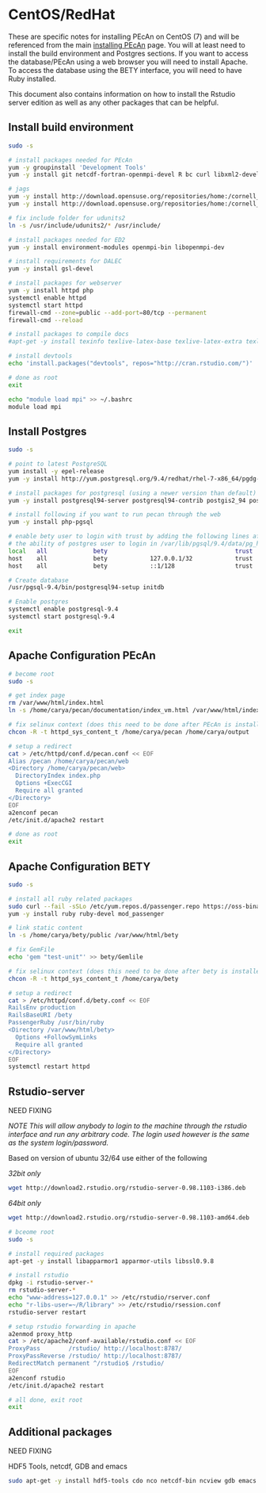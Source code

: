 # CentOS/RedHat

These are specific notes for installing PEcAn on CentOS (7) and will be referenced from the main [installing PEcAn](Installing-PEcAn) page. You will at least need to install the build environment and Postgres sections. If you want to access the database/PEcAn using a web browser you will need to install Apache. To access the database using the BETY interface, you will need to have Ruby installed.

This document also contains information on how to install the Rstudio server edition as well as any other packages that can be helpful.

## Install build environment

```bash
sudo -s

# install packages needed for PEcAn
yum -y groupinstall 'Development Tools' 
yum -y install git netcdf-fortran-openmpi-devel R bc curl libxml2-devel openssl-devel ed  udunits2 udunits2-devel netcdf netcdf-devel gmp-devel python-devel gdal-devel proj-devel proj-epsg

# jags
yum -y install http://download.opensuse.org/repositories/home:/cornell_vrdc/CentOS_7/x86_64/jags3-3.4.0-54.1.x86_64.rpm
yum -y install http://download.opensuse.org/repositories/home:/cornell_vrdc/CentOS_7/x86_64/jags3-devel-3.4.0-54.1.x86_64.rpm

# fix include folder for udunits2
ln -s /usr/include/udunits2/* /usr/include/

# install packages needed for ED2
yum -y install environment-modules openmpi-bin libopenmpi-dev

# install requirements for DALEC
yum -y install gsl-devel

# install packages for webserver
yum -y install httpd php
systemctl enable httpd
systemctl start httpd
firewall-cmd --zone=public --add-port=80/tcp --permanent
firewall-cmd --reload

# install packages to compile docs
#apt-get -y install texinfo texlive-latex-base texlive-latex-extra texlive-fonts-recommended

# install devtools
echo 'install.packages("devtools", repos="http://cran.rstudio.com/")' | R --vanilla

# done as root
exit

echo "module load mpi" >> ~/.bashrc
module load mpi
```

## Install Postgres

```bash
sudo -s

# point to latest PostgreSQL
yum install -y epel-release 
yum -y install http://yum.postgresql.org/9.4/redhat/rhel-7-x86_64/pgdg-centos94-9.4-1.noarch.rpm

# install packages for postgresql (using a newer version than default)
yum -y install postgresql94-server postgresql94-contrib postgis2_94 postgresql94-devel

# install following if you want to run pecan through the web
yum -y install php-pgsql

# enable bety user to login with trust by adding the following lines after
# the ability of postgres user to login in /var/lib/pgsql/9.4/data/pg_hba.conf
local   all             bety                                    trust
host    all             bety            127.0.0.1/32            trust
host    all             bety            ::1/128                 trust

# Create database
/usr/pgsql-9.4/bin/postgresql94-setup initdb

# Enable postgres
systemctl enable postgresql-9.4
systemctl start postgresql-9.4

exit
```

## Apache Configuration PEcAn

```bash
# become root
sudo -s

# get index page
rm /var/www/html/index.html
ln -s /home/carya/pecan/documentation/index_vm.html /var/www/html/index.html

# fix selinux context (does this need to be done after PEcAn is installed?)
chcon -R -t httpd_sys_content_t /home/carya/pecan /home/carya/output

# setup a redirect
cat > /etc/httpd/conf.d/pecan.conf << EOF
Alias /pecan /home/carya/pecan/web
<Directory /home/carya/pecan/web>
  DirectoryIndex index.php
  Options +ExecCGI
  Require all granted
</Directory>
EOF
a2enconf pecan
/etc/init.d/apache2 restart

# done as root
exit
```

## Apache Configuration BETY

```bash
sudo -s

# install all ruby related packages
sudo curl --fail -sSLo /etc/yum.repos.d/passenger.repo https://oss-binaries.phusionpassenger.com/yum/definitions/el-passenger.repo
yum -y install ruby ruby-devel mod_passenger

# link static content
ln -s /home/carya/bety/public /var/www/html/bety

# fix GemFile
echo 'gem "test-unit"' >> bety/Gemlile

# fix selinux context (does this need to be done after bety is installed?)
chcon -R -t httpd_sys_content_t /home/carya/bety

# setup a redirect
cat > /etc/httpd/conf.d/bety.conf << EOF
RailsEnv production
RailsBaseURI /bety
PassengerRuby /usr/bin/ruby
<Directory /var/www/html/bety>
  Options +FollowSymLinks
  Require all granted
</Directory>
EOF
systemctl restart httpd
```

## Rstudio-server

NEED FIXING

*NOTE This will allow anybody to login to the machine through the rstudio interface and run any arbitrary code. The login used however is the same as the system login/password.*

Based on version of ubuntu 32/64 use either of the following

*32bit only*
```bash
wget http://download2.rstudio.org/rstudio-server-0.98.1103-i386.deb
```

*64bit only*
```bash
wget http://download2.rstudio.org/rstudio-server-0.98.1103-amd64.deb
```

```bash
# bceome root
sudo -s

# install required packages
apt-get -y install libapparmor1 apparmor-utils libssl0.9.8

# install rstudio
dpkg -i rstudio-server-*
rm rstudio-server-*
echo "www-address=127.0.0.1" >> /etc/rstudio/rserver.conf
echo "r-libs-user=~/R/library" >> /etc/rstudio/rsession.conf
rstudio-server restart

# setup rstudio forwarding in apache
a2enmod proxy_http
cat > /etc/apache2/conf-available/rstudio.conf << EOF
ProxyPass        /rstudio/ http://localhost:8787/
ProxyPassReverse /rstudio/ http://localhost:8787/
RedirectMatch permanent ^/rstudio$ /rstudio/
EOF
a2enconf rstudio
/etc/init.d/apache2 restart

# all done, exit root
exit
```

## Additional packages

NEED FIXING

HDF5 Tools, netcdf, GDB and emacs
```bash
sudo apt-get -y install hdf5-tools cdo nco netcdf-bin ncview gdb emacs ess nedit
```